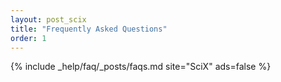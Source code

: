 ```yaml
---
layout: post_scix
title: "Frequently Asked Questions"
order: 1
---
```


{% include _help/faq/_posts/faqs.md site="SciX" ads=false %}
